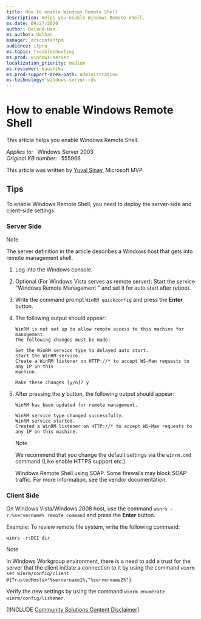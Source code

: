 ```yaml
---
title: How to enable Windows Remote Shell
description: Helps you enable Windows Remote Shell.  
ms.date: 09/27/2020
author: Deland-Han
ms.author: delhan
manager: dcscontentpm
audience: itpro
ms.topic: troubleshooting
ms.prod: windows-server
localization_priority: medium
ms.reviewer: kaushika
ms.prod-support-area-path: Administration
ms.technology: windows-server-rds
---
```

# How to enable Windows Remote Shell

This article helps you enable Windows Remote Shell.

_Applies to:_ &nbsp; Windows Server 2003  
_Original KB number:_ &nbsp; 555966

This article was written by [Yuval Sinay](https://mvp.microsoft.com/en-us/PublicProfile/7674?fullName=Yuval%20Sinay), Microsoft MVP.

## Tips

To enable Windows Remote Shell, you need to deploy the server-side and client-side settings:

### Server Side  

> [!NOTE]
> The server definition in the article describes a Windows host that gets into remote management shell.

1. Log into the Windows console.
2. Optional (For Windows Vista serves as remote server): Start the service "Windows Remote Management " and set it for auto start after reboot.
3. Write the command prompt `WinRM quickconfig` and press the **Enter** button.
4. The following output should appear:

    ```output
    WinRM is not set up to allow remote access to this machine for management.
    The following changes must be made:

    Set the WinRM service type to delayed auto start.
    Start the WinRM service.
    Create a WinRM listener on HTTP://* to accept WS-Man requests to any IP on this
    machine.

    Make these changes [y/n]? y
    ```

5. After pressing the **y** button, the following output should appear:

    ```output
    WinRM has been updated for remote management.

    WinRM service type changed successfully.
    WinRM service started.
    Created a WinRM listener on HTTP://* to accept WS-Man requests to any IP on this machine.
    ```

    > [!NOTE]
    > We recommend that you change the default settings via the `winrm.cmd` command (Like enable HTTPS support etc.).
    >
    > Windows Remote Shell using SOAP. Some firewalls may block SOAP traffic. For more information, see the vendor documentation.

### Client Side

On Windows Vista/Windows 2008 host, use the command `winrs -r:%servername% remote command` and press the **Enter** button.

Example: To review remote file system, write the following command:

```console
winrs -r:DC1 dir
```

> [!NOTE]
> In Windows Workgroup environment, there is a need to add a trust for the server that the client initiate a connection to it by using the command `winrm set winrm/config/client @{TrustedHosts="%servername1%,"%servername2%"}`.
>
> Verify the new settings by using the command `winrm enumerate winrm/config/listener`.

[!INCLUDE [Community Solutions Content Disclaimer](../../includes/community-solutions-content-disclaimer.md)]
